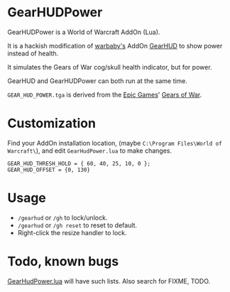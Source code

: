 # GearHUDPower

GearHUDPower is a World of Warcraft AddOn (Lua).

It is a hackish modification of [warbaby's](http://www.curseforge.com/profiles/warbaby/) AddOn [GearHUD](http://wow.curseforge.com/addons/gear_hud/) to show power instead of health.

It simulates the Gears of War cog/skull health indicator, but for power.

GearHUD and GearHUDPower can both run at the same time.

`GEAR_HUD_POWER.tga` is derived from the [Epic Games](http://en.wikipedia.org/wiki/Epic_Games)' [Gears of War](http://en.wikipedia.org/wiki/Gears_of_War).

# Customization

Find your AddOn installation location, (maybe `C:\Program Files\World of Warcraft\`), and edit `GearHudPower.lua` to make changes.

```
GEAR_HUD_THRESH_HOLD = { 60, 40, 25, 10, 0 };
GEAR_HUD_OFFSET = {0, 130}
```

# Usage

- `/gearhud` or `/gh` to lock/unlock.
- `/gearhud` or `/gh reset` to reset to default.
- Right-click the resize handler to lock.

# Todo, known bugs

[GearHudPower.lua](https://github.com/spiralofhope/GearHUDPower/blob/master/GearHudPower.lua) will have such lists.  Also search for FIXME, TODO.
